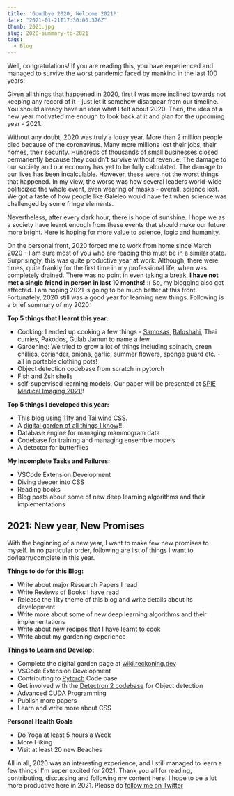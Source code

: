 ```yaml
---
title: 'Goodbye 2020, Welcome 2021!'
date: "2021-01-21T17:30:00.376Z"
thumb: 2021.jpg
slug: 2020-summary-to-2021
tags:
  - Blog
---
```


Well, congratulations! If you are reading this, you have experienced and managed to survive the
worst pandemic faced by mankind in the last 100 years!

Given all things that happened in 2020, first I was more inclined towards not keeping any record of
it - just let it somehow disappear from our timeline. You should already have an idea what I felt
about 2020. Then, the idea of a new year motivated me enough to look back at it and plan for the
upcoming year - 2021.

Without any doubt, 2020 was truly a lousy year. More than 2 million people died because of the
coronavirus. Many more millions lost their jobs, their homes, their security. Hundreds of thousands
of small businesses closed permanently because they couldn’t survive without revenue. The damage to
our society and our economy has yet to be fully calculated. The damage to our lives has been
incalculable. However, these were not the worst things that happened. In my view, the worse was
how several leaders world-wide politicized the whole event, even wearing of masks - overall, science
lost. We got a taste of how people like Galeleo would have felt when science was challenged by
some fringe elements.

Nevertheless, after every dark hour, there is hope of sunshine. I hope we as a society have learnt
enough from these events that should make our future more bright. Here is hoping for more value to
science, logic and humanity.

On the personal front, 2020 forced me to work from home since March 2020 -  I am sure most of you
who are reading this must be in a similar state. Surprisingly, this was quite productive year at
work. Although, there were times, quite frankly for the first time in my professional life, when
was completely drained. There was no point in even taking a break. **I have not met a single friend
in person in last 10 months!** :( So, my blogging also got affected. I am hoping 2021 is going to
be much better at this front. Fortunately, 2020 still was a good year for learning new things.
Following is a brief summary of my 2020:

**Top 5 things that I learnt this year:**

- Cooking: I ended up cooking a few things - [Samosas](/samosa-recipe/),
  [Balushahi](/balushahi-recipe/), Thai curries, Pakodos, Gulab Jamun to name a few.
- Gardening: We tried to grow a lot of things including spinach, green chillies, coriander, onions,
  garlic, summer flowers, sponge guard etc. - all in portable clothing pots!
- Object detection codebase from scratch in pytorch
- Fish and Zsh shells
- self-supervised learning models. Our paper will be presented at [SPIE Medical Imaging 2021!][sp]!

[sp]: https://spie.org/MI/conferencedetails/computer-aided-diagnosis?SSO=1#session-7

**Top 5 things I developed this year:**

- This blog using [11ty](https://www.11ty.dev/) and [Tailwind CSS](https://tailwindcss.com/).
- A [digital garden of all things I know](https://wiki.reckoning.dev/)!!!
- Database engine for managing mammogram data
- Codebase for training and managing ensemble models
- A detector for butterflies

**My Incomplete Tasks and Failures:**

- VSCode Extension Development
- Diving deeper into CSS
- Reading books
- Blog posts about some of new deep learning algorithms and their implementations

## 2021: New year, New Promises

With the beginning of a new year, I want to make few new promises to myself. In no particular
order, following are list of things I want to do/learn/complete in this year.

**Things to do for this Blog:**

- Write about major Research Papers I read
- Write Reviews of Books I have read
- Release the 11ty theme of this blog and write details about its development
- Write more about some of new deep learning algorithms and their implementations
- Write about new recipes that I have learnt to cook
- Write about my gardening experience

**Things to Learn and Develop:**

- Complete the digital garden page at [wiki.reckoning.dev](https://wiki.reckoning.dev/)
- VSCode Extension Development
- Contributing to [Pytorch](https://github.com/pytorch/pytorch) Code base
- Get involved with the [Detectron 2 codebase](https://github.com/facebookresearch/detectron2) for
  Object detection
- Advanced CUDA Programming
- Publish more papers
- Learn and write more about CSS

**Personal Health Goals**

- Do Yoga at least 5 hours a Week
- More Hiking
- Visit at least 20 new Beaches

All in all, 2020 was an interesting experience, and I still managed to learn a few things!
I'm super excited for 2021. Thank you all for reading, contributing, discussing and following
my content here. I hope to be a lot more productive here in 2021. Please do
[follow me on Twitter](https://twitter.com/reckoningdev)

